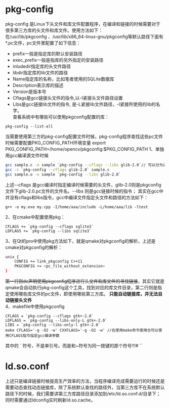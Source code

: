 # pkg-config
pkg-config 是Linux下头文件和库文件配置程序，在编译和链接的时候需要对于很多第三方库的头文件和库文件。使用方法如下：  
在/usr/lib/pkgconfig 、/usr/lib/x86_64-linux-gnu/pkgconfig等默认路径下面有*.pc文件，pc文件里配置了如下信息：
- prefix一般是指定库的默认安装路径
- exec_prefix一般是指库的另外指定的安装路径
- inludedir指定库的头文件路径
- libdir指定库的lib文件的路径
- Name指定库的名称，比如笔者使用的SQLite数据库 
- Description表示库的描述
- Version是版本号
- Cflags是gcc链接头文件的指令,以-I紧接头文件路径设置
- Libs是gcc链接lib文件的指令, 是-L紧接lib文件路径，-l紧接所使用的lib的名字。  
查看系统中有哪些可以使用pkgconfig配置的库：
```
pkg-config --list-all
```
当需要使用第三方的pkg-config配置文件时候，pkg-config程序查找这些pc文件时候需要配置PKG_CONFIG_PATH环境变量 export PKG_CONFIG_PATH=/home/opencv/pkgconfig:$PKG_CONFIG_PATH
1、单独用gcc编译源文件时候
~~~bash
gcc sample.c -o sample `pkg-config --cflags --libs glib-2.0`// 可以分为以下编译和链接两部分
gcc -c `pkg-config --cflags glib-2.0` sample.c 
gcc sample.o -o sample `pkg-config --libs glib-2.0`
~~~
上述--cflags 是gcc编译时指定编译时候需要的头文件，glib-2.0则是pkgconfig文件下glib-2.0.pc文件的文件名。--libs 则是gcc链接时候的指令；  其实在gcc中并没有cflags和libs指令，gcc中编译文件指定头文件和路径的方法如下：
```
g++ -o my.exe my.cpp -I/home/aaa/include -L/home/aaa/lib -ltest
```
2、在cmake中配置使用pkg：
~~~
CFLAGS += `pkg-config --cflags sqlite3`
LDFLAGS += `pkg-config --libs sqlite3`
~~~
3、在Qt的pro中使用pkg方法如下，就是qmake对pkgconfig的解析，上述是cmake对pkgconfig的解析：
~~~bash
unix {
    CONFIG += link_pkgconfig C++11
    PKGCONFIG += <pc_file_without_extension>
}
~~~
~~第一行则de声明使用pkgconfig程序进行头文件和库文件的寻找链接~~，其实它就是qmake会自动执行pkg-config这个工具，找到对应的库文件目录，第二行则是指定使用哪些库文件的pc文件，即使用哪些第三方库。  **只能自动链接库，并无法自动链接头文件**  
4、makefile中使用pkgconfig
~~~
CFLAGS = `pkg-config --cflags gtk+-2.0` 
LDFLAGS = `pkg-config --libs-only-L gtk+-2.0` 
LIBS = `pkg-config --libs-only-l gtk+-2.0`
make CFLAGS='-g -O2 -w' CXXFLAGS='-g -O2 -w' //在使用make命令使用也可以使用CFLAGS指令指定gcc编译参数
~~~
其中的 ` 符号，不是单引号。而是和~符号为同一按键的那个符号!!!# ``
# ld.so.conf
上述只是编译链接时候提高生产效率的方法，当程序编译完成需要运行的时候还是需要动态查找动态链接库，除了系统默认查找的路径外，当第三方库不在系统默认路径下的时候，我们需要讲第三方库路径目录添加到/etc/ld.so.conf.d/目录下；同时需要通过ldconfig实时刷新ld.so.cache。   